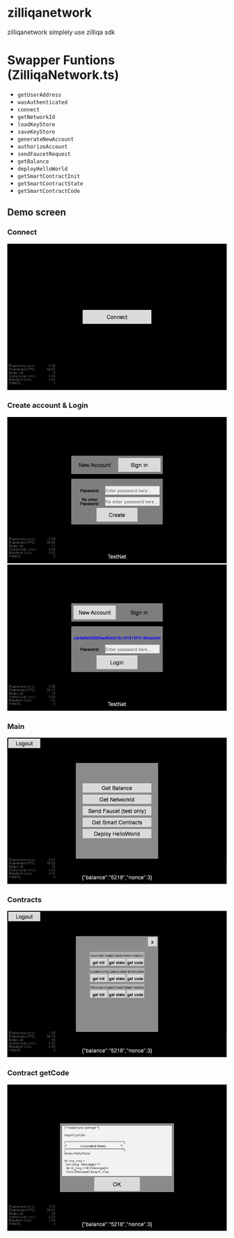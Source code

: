 # zilliqanetwork
zilliqanetwork simplely use zilliqa sdk

# Swapper Funtions (ZilliqaNetwork.ts)
* `getUserAddress`
* `wasAuthenticated`
* `connect`
* `getNetworkId`
* `loadKeyStore`
* `saveKeyStore`
* `generateNewAccount`
* `authorizeAccount`
* `sendFaucetRequest`
* `getBalance`
* `deployHelloWorld`
* `getSmartContractInit`
* `getSmartContractState`
* `getSmartContractCode`


## Demo screen
### Connect
![](./../../images/1_connect.png)

### Create account & Login
![](./../../images/2a_new.png)
![](./../../images/2b_login.png)

### Main
![](./../../images/3_balance.png)

### Contracts
![](./../../images/5_contracts.png)

### Contract getCode
![](./../../images/6_cotract_getcode.png)